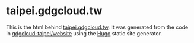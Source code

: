 # taipei.gdgcloud.tw

This is the html behind [taipei.gdgcloud.tw](https://taipei.gdgcloud.tw).  It was generated from the code
in [gdgcloud-taipei/website](https://github.com/gdgcloud-taipei/website) using the [Hugo](https://gohugo.io/)
static site generator.

